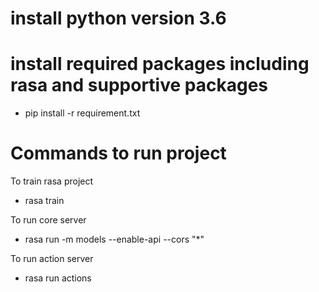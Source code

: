 # install python version 3.6

# install required packages including rasa and supportive packages
- pip install -r requirement.txt

# Commands to run project
To train rasa project
- rasa train

To run core server
- rasa run -m models --enable-api --cors "*"

To run action server
- rasa run actions